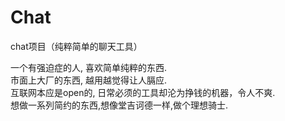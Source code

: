 # Chat

chat项目（纯粹简单的聊天工具）<br>

一个有强迫症的人, 喜欢简单纯粹的东西.<br>
市面上大厂的东西, 越用越觉得让人膈应.<br>
互联网本应是open的, 日常必须的工具却沦为挣钱的机器，令人不爽.<br>
想做一系列简约的东西,想像堂吉诃德一样,做个理想骑士.<br>
